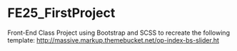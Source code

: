 # FE25_FirstProject
Front-End Class Project using Bootstrap and SCSS to recreate the following template:
http://massive.markup.themebucket.net/op-index-bs-slider.ht
